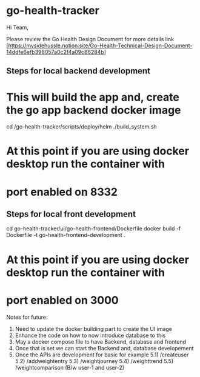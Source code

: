 # go-health-tracker

Hi Team, 

Please review the Go Health Design Document for more details link [https://mysidehussle.notion.site/Go-Health-Technical-Design-Document-14ddfe6efb398057a0c2f4a09c86284b]



## Steps for local backend development

# This will build the app and, create the go app backend docker image
cd /go-health-tracker/scripts/deploy/helm
./build_system.sh

# At this point if you are using docker desktop run the container with
# port enabled on 8332 

## Steps for local front development

cd go-health-tracker/ui/go-health-frontend/Dockerfile
docker build -f Dockerfile -t go-health-frontend-development .

# At this point if you are using docker desktop run the container with
# port enabled on 3000


Notes for future:

1) Need to update the docker building part to create the UI image 
2) Enhance the code on how to now introduce database to this
3) May a docker compose file to have Backend, database and frontend
4) Once that is set we can start the Backend and, database developement
5) Once the APIs are development for basic for example
    5.1) /createuser
    5.2) /addweightentry
    5.3) /weightjourney
    5.4) /weighttrend
    5.5) /weightcomparison (B/w user-1 and user-2)


